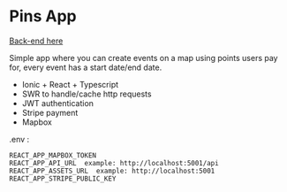 # Pins App

[Back-end here](https://github.com/JeanCarrillo/pins-app-backend)

Simple app where you can create events on a map using points users pay for, every event has a start date/end date.

- Ionic + React + Typescript
- SWR to handle/cache http requests
- JWT authentication
- Stripe payment
- Mapbox

.env :

```
REACT_APP_MAPBOX_TOKEN
REACT_APP_API_URL  example: http://localhost:5001/api
REACT_APP_ASSETS_URL  example: http://localhost:5001
REACT_APP_STRIPE_PUBLIC_KEY
```
